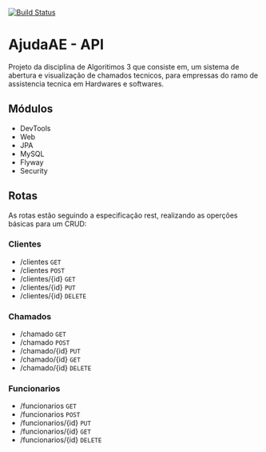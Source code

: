 [![Build Status](https://travis-ci.org/thaua97/AjudaAE-api.svg?branch=Develop)](https://travis-ci.org/thaua97/AjudaAE-api)
# AjudaAE - API
Projeto da disciplina de Algoritimos 3 que consiste em, um sistema de abertura e visualização de chamados tecnicos, para empressas 
do ramo de assistencia tecnica em Hardwares e softwares.

## Módulos
* DevTools
* Web
* JPA
* MySQL
* Flyway
* Security

## Rotas
As rotas estão seguindo a especificação rest, realizando as operções básicas para um CRUD:

### Clientes

* /clientes <code>GET</code>
* /clientes <code>POST</code>
* /clientes/{id} <code>GET</code>
* /clientes/{id} <code>PUT</code>
* /clientes/{id} <code>DELETE</code>

### Chamados

* /chamado <code>GET</code>
* /chamado <code>POST</code>
* /chamado/{id} <code>PUT</code>
* /chamado/{id} <code>GET</code>
* /chamado/{id} <code>DELETE</code>

### Funcionarios


* /funcionarios <code>GET</code>
* /funcionarios <code>POST</code>
* /funcionarios/{id} <code>PUT</code>
* /funcionarios/{id} <code>GET</code>
* /funcionarios/{id} <code>DELETE</code>
